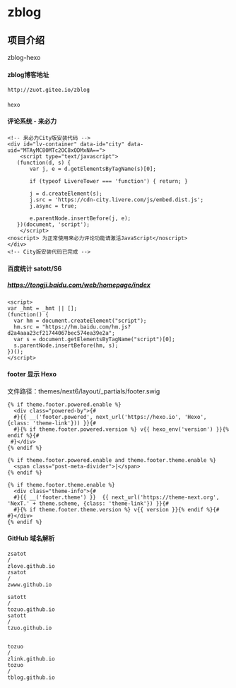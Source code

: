 # zblog

## 项目介绍
zblog-hexo

#### zblog博客地址
    http://zuot.gitee.io/zblog

####
    hexo

#### 评论系统 - 来必力
    <!-- 来必力City版安装代码 -->
    <div id="lv-container" data-id="city" data-uid="MTAyMC80MTc2OC8xODMxNA==">
    	<script type="text/javascript">
       (function(d, s) {
           var j, e = d.getElementsByTagName(s)[0];

           if (typeof LivereTower === 'function') { return; }

           j = d.createElement(s);
           j.src = 'https://cdn-city.livere.com/js/embed.dist.js';
           j.async = true;

           e.parentNode.insertBefore(j, e);
       })(document, 'script');
    	</script>
    <noscript> 为正常使用来必力评论功能请激活JavaScript</noscript>
    </div>
    <!-- City版安装代码已完成 -->


#### 百度统计 satott/S6
##### https://tongji.baidu.com/web/homepage/index
    <script>
    var _hmt = _hmt || [];
    (function() {
      var hm = document.createElement("script");
      hm.src = "https://hm.baidu.com/hm.js?d2a4aaa23cf21744067bec574ea39e2a";
      var s = document.getElementsByTagName("script")[0];
      s.parentNode.insertBefore(hm, s);
    })();
    </script>


#### footer 显示 Hexo
文件路径：themes/next6/layout/_partials/footer.swig  

	{% if theme.footer.powered.enable %}
	  <div class="powered-by">{#
	  #}{{ __('footer.powered', next_url('https://hexo.io', 'Hexo', {class: 'theme-link'})) }}{#
	  #}{% if theme.footer.powered.version %} v{{ hexo_env('version') }}{% endif %}{#
	 #}</div>
	{% endif %}

	{% if theme.footer.powered.enable and theme.footer.theme.enable %}
	  <span class="post-meta-divider">|</span>
	{% endif %}

	{% if theme.footer.theme.enable %}
	  <div class="theme-info">{#
	  #}{{ __('footer.theme') }}  {{ next_url('https://theme-next.org', 'NexT.' + theme.scheme, {class: 'theme-link'}) }}{#
	  #}{% if theme.footer.theme.version %} v{{ version }}{% endif %}{#
	#}</div>
	{% endif %}
	

#### GitHub 域名解析

	zsatot
	/
	zlove.github.io
	zsatot
	/
	zwww.github.io

	satott
	/
	tozuo.github.io
	satott
	/
	tzuo.github.io


	tozuo
	/
	zlink.github.io
	tozuo
	/
	tblog.github.io

